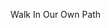 Walk In Our Own Path


<!---
Praveensp2104/Praveensp2104 is a ✨ special ✨ repository because its `README.md` (this file) appears on your GitHub profile.
You can click the Preview link to take a look at your changes.
--->

